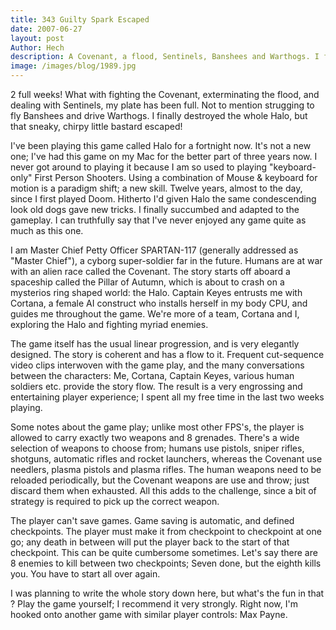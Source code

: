 ```yaml
---
title: 343 Guilty Spark Escaped
date: 2007-06-27
layout: post
Author: Hech
description: A Covenant, a flood, Sentinels, Banshees and Warthogs. I finally destroyed the whole Halo, but...
image: /images/blog/1989.jpg
---
```


2 full weeks! What with fighting the Covenant, exterminating the flood, and dealing with Sentinels, my plate has been full. Not to mention strugging to fly Banshees and drive Warthogs. I finally destroyed the whole Halo, but that sneaky, chirpy little bastard escaped!


I've been playing this game called Halo for a fortnight now. It's not a new one; I've had this game on my Mac for the better part of three years now. I never got around to playing it because I am so used to playing &quot;keyboard-only&quot; First Person Shooters. Using a combination of Mouse &amp; keyboard for motion is a paradigm shift; a new skill. Twelve years, almost to the day, since I first played Doom. Hitherto I'd given Halo the same condescending look old dogs gave new tricks. I finally succumbed and adapted to the gameplay. I can truthfully say that I've never enjoyed any game quite as much as this one.


I am Master Chief Petty Officer SPARTAN-117 (generally addressed as &quot;Master Chief&quot;), a cyborg super-soldier far in the future. Humans are at war with an alien race called the Covenant. The story starts off aboard a spaceship called the Pillar of Autumn, which is about to crash on a mysterios ring shaped world: the Halo. Captain Keyes entrusts me with Cortana, a female AI construct who installs herself in my body CPU, and guides me throughout the game. We're more of a team, Cortana and I, exploring the Halo and fighting myriad enemies.


The game itself has the usual linear progression, and is very elegantly designed. The story is coherent and has a flow to it. Frequent cut-sequence video clips interwoven with the game play, and the many conversations between the characters: Me, Cortana, Captain Keyes, various human soldiers etc. provide the story flow. The result is a very engrossing and entertaining player experience; I spent all my free time in the last two weeks playing.


Some notes about the game play; unlike most other FPS's, the player is allowed to carry exactly two weapons and 8 grenades. There's a wide selection of weapons to choose from; humans use pistols, sniper rifles, shotguns, automatic rifles and rocket launchers, whereas the Covenant use needlers, plasma pistols and plasma rifles. The human weapons need to be reloaded periodically, but the Covenant weapons are use and throw; just discard them when exhausted. All this adds to the challenge, since a bit of strategy is required to pick up the correct weapon.


The player can't save games. Game saving is automatic, and defined checkpoints. The player must make it from checkpoint to checkpoint at one go; any death in between will put the player back to the start of that checkpoint. This can be quite cumbersome sometimes. Let's say there are 8 enemies to kill between two checkpoints; Seven done, but the eighth kills you. You have to start all over again.


I was planning to write the whole story down here, but what's the fun in that ? Play the game yourself; I recommend it very strongly. Right now, I'm hooked onto another game with similar player controls: Max Payne.



